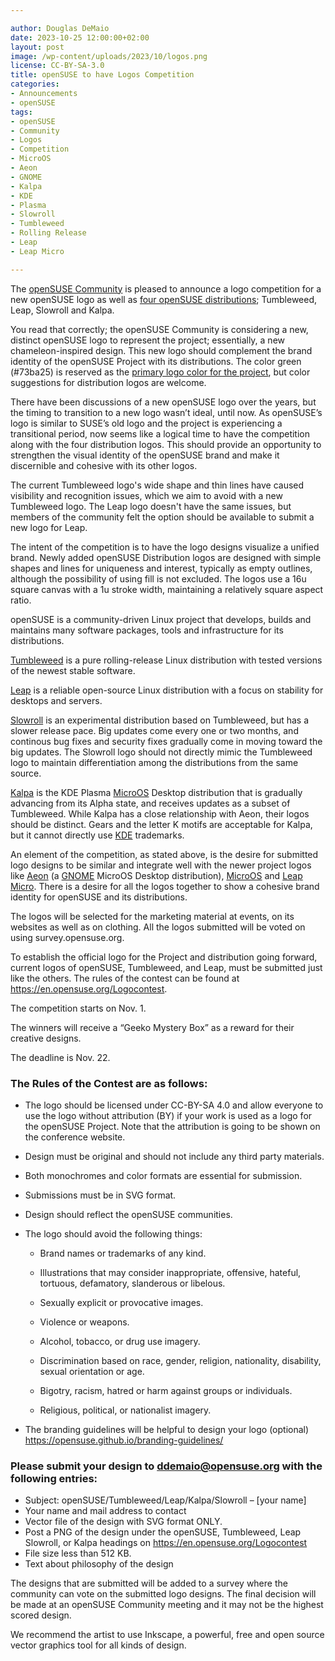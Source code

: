 ```yaml
---

author: Douglas DeMaio 
date: 2023-10-25 12:00:00+02:00
layout: post
image: /wp-content/uploads/2023/10/logos.png
license: CC-BY-SA-3.0
title: openSUSE to have Logos Competition 
categories:
- Announcements
- openSUSE
tags:
- openSUSE
- Community
- Logos
- Competition
- MicroOS
- Aeon
- GNOME
- Kalpa
- KDE
- Plasma
- Slowroll
- Tumbleweed
- Rolling Release
- Leap
- Leap Micro

---
```


The [openSUSE Community](https://www.opensuse.org/) is pleased to announce a logo competition for a new openSUSE logo as well as [four openSUSE distributions](https://get.opensuse.org/); Tumbleweed, Leap, Slowroll and Kalpa.

You read that correctly; the openSUSE Community is considering a new, distinct openSUSE logo to represent the project; essentially, a new chameleon-inspired design. This new logo should complement the brand identity of the openSUSE Project with its distributions. The color green (#73ba25) is reserved as the [primary logo color for the project](https://opensuse.github.io/branding-guidelines/), but color suggestions for distribution logos are welcome.

There have been discussions of a new openSUSE logo over the years, but the timing to transition to a new logo wasn’t ideal, until now. As openSUSE’s logo is similar to SUSE’s old logo and the project is experiencing a transitional period, now seems like a logical time to have the competition along with the four distribution logos. This should provide an opportunity to strengthen the visual identity of the openSUSE brand and make it discernible and cohesive with its other logos.

The current Tumbleweed logo's wide shape and thin lines have caused visibility and recognition issues, which we aim to avoid with a new Tumbleweed logo. The Leap logo doesn't have the same issues, but members of the community felt the option should be available to submit a new logo for Leap.

The intent of the competition is to have the logo designs visualize a unified brand. Newly added openSUSE Distribution logos are designed with simple shapes and lines for uniqueness and interest, typically as empty outlines, although the possibility of using fill is not excluded. The logos use a 16u square canvas with a 1u stroke width, maintaining a relatively square aspect ratio.

openSUSE is a community-driven Linux project that develops, builds and maintains many software packages, tools and infrastructure for its distributions.

[Tumbleweed](https://get.opensuse.org/tumbleweed/) is a pure rolling-release Linux distribution with tested versions of the newest stable software.

[Leap](https://get.opensuse.org/leap/) is a reliable open-source Linux distribution with a focus on stability for desktops and servers.

[Slowroll](https://en.opensuse.org/openSUSE:Slowroll) is an experimental distribution based on Tumbleweed, but has a slower release pace. Big updates come every one or two months, and continous bug fixes and security fixes gradually come in moving toward the big updates. The Slowroll logo should not directly mimic the Tumbleweed logo to maintain differentiation among the distributions from the same source.

[Kalpa](https://get.opensuse.org/microos/) is the KDE Plasma [MicroOS](https://get.opensuse.org/microos/) Desktop distribution that is gradually advancing from its Alpha state, and receives updates as a subset of Tumbleweed. While Kalpa has a close relationship with Aeon, their logos should be distinct. Gears and the letter K motifs are acceptable for Kalpa, but it cannot directly use [KDE](https://kde.org/) trademarks.

An element of the competition, as stated above, is the desire for submitted logo designs to be similar and integrate well with the newer project logos like [Aeon](https://get.opensuse.org/microos/) (a [GNOME](https://www.gnome.org/) MicroOS Desktop distribution), [MicroOS](https://get.opensuse.org/microos/) and [Leap Micro](https://get.opensuse.org/leapmicro/). There is a desire for all the logos together to show a cohesive brand identity for openSUSE and its distributions.

The logos will be selected for the marketing material at events, on its websites as well as on clothing. All the logos submitted will be voted on using survey.opensuse.org.

To establish the official logo for the Project and distribution going forward, current logos of openSUSE, Tumbleweed, and Leap, must be submitted just like the others. The rules of the contest can be found at <https://en.opensuse.org/Logocontest>.

The competition starts on Nov. 1.

The winners will receive a “Geeko Mystery Box” as a reward for their creative designs.

The deadline is Nov. 22. 

### The Rules of the Contest are as follows:

* The logo should be licensed under CC-BY-SA 4.0 and allow everyone to use the logo without attribution (BY) if your work is used as a logo for the openSUSE Project. Note that the attribution is going to be shown on the conference website.
* Design must be original and should not include any third party materials.
* Both monochromes and color formats are essential for submission.
* Submissions must be in SVG format.
* Design should reflect the openSUSE communities.
* The logo should avoid the following things:
	
	- Brand names or trademarks of any kind.
	
	- Illustrations that may consider inappropriate, offensive, hateful, tortuous, defamatory, slanderous or libelous.
	- Sexually explicit or provocative images.
	
	- Violence or weapons.
	
	- Alcohol, tobacco, or drug use imagery.
	
	- Discrimination based on race, gender, religion, nationality, disability, sexual orientation or age.
	
	- Bigotry, racism, hatred or harm against groups or individuals.
	
	- Religious, political, or nationalist imagery.
	
* The branding guidelines will be helpful to design your logo (optional) https://opensuse.github.io/branding-guidelines/

### Please submit your design to ddemaio@opensuse.org with the following entries:

* Subject: openSUSE/Tumbleweed/Leap/Kalpa/Slowroll – [your name]
* Your name and mail address to contact
* Vector file of the design with SVG format ONLY.
* Post a PNG of the design under the openSUSE, Tumbleweed, Leap Slowroll, or Kalpa headings on <https://en.opensuse.org/Logocontest>
* File size less than 512 KB.
* Text about philosophy of the design

The designs that are submitted will be added to a survey where the community can vote on the submitted logo designs. The final decision will be made at an openSUSE Community meeting and it may not be the highest scored design.

We recommend the artist to use Inkscape, a powerful, free and open source vector graphics tool for all kinds of design. 

<meta name="openSUSE, Community, competition, logo, vote, survey, Tumbleweed, Leap, Slowroll, Kalpa, Aeon, MicroOS, Leap Micro" content="HTML,CSS,XML,JavaScript">
